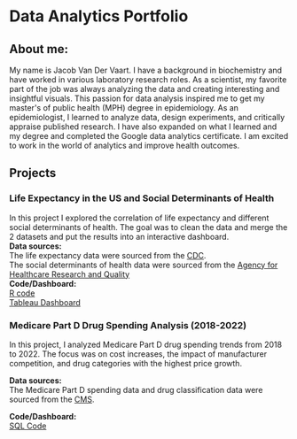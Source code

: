 # Data Analytics Portfolio
## About me:
My name is Jacob Van Der Vaart. I have a background in biochemistry and have worked in various laboratory research roles. As a scientist, my favorite part of the job was always analyzing the data and creating interesting and insightful visuals. This passion for data analysis inspired me to get my master's of public health (MPH) degree in epidemiology. As an epidemiologist, I learned to analyze data, design experiments, and critically appraise published research. I have also expanded on what I learned and my degree and completed the Google data analytics certificate. I am excited to work in the world of analytics and improve health outcomes.
## Projects

### Life Expectancy in the US and Social Determinants of Health
In this project I explored the correlation of life expectancy and different social determinants of health. The goal was to clean the data and merge the 2 datasets and put the results into an interactive dashboard.\
**Data sources:**\
The life expectancy data were sourced from the [CDC](https://archive.cdc.gov/#/details?q=life%20expectancy&start=0&rows=10&url=https://www.cdc.gov/nchs/data-visualization/life-expectancy/index.html).\
The social determinants of health data were sourced from the [Agency for Healthcare Research and Quality](https://www.ahrq.gov/sdoh/data-analytics/sdoh-data.html)\
**Code/Dashboard:**\
[R code](https://github.com/jacob-vandervaart/US-Life-Expectancy-and-Social-Determinants-of-Health/blob/6122e3d56add058391283da00a510298ac02b063/life_expenctancy_analysis.R)\
[Tableau Dashboard](https://public.tableau.com/views/USLifeExpectancyandSocialDeterminantsofHealth20102015/Measures?:language=en-US&:sid=&:redirect=auth&:display_count=n&:origin=viz_share_link)

### Medicare Part D Drug Spending Analysis (2018-2022)
In this project, I analyzed Medicare Part D drug spending trends from 2018 to 2022. The focus was on cost increases, the impact of manufacturer competition, and drug categories with the highest price growth.

**Data sources:**  
The Medicare Part D spending data and drug classification data were sourced from the [CMS](https://data.cms.gov/).  

**Code/Dashboard:**\
[SQL Code](https://github.com/jacob-vandervaart/Medicare-Part-D/blob/main/Medicare%20part%20D%20cost.sql)
